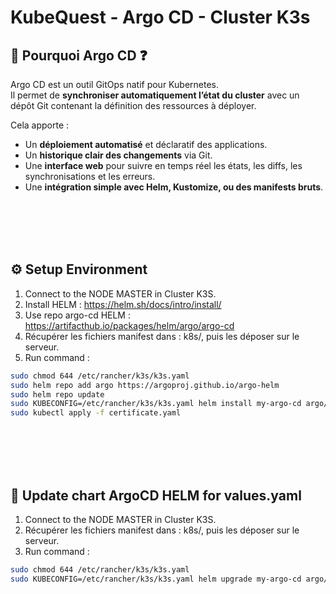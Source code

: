 # KubeQuest - Argo CD - Cluster K3s

## 🚀 Pourquoi Argo CD ❓

Argo CD est un outil GitOps natif pour Kubernetes.  
Il permet de **synchroniser automatiquement l’état du cluster** avec un dépôt Git contenant la définition des ressources à déployer.

Cela apporte :
- Un **déploiement automatisé** et déclaratif des applications.
- Un **historique clair des changements** via Git.
- Une **interface web** pour suivre en temps réel les états, les diffs, les synchronisations et les erreurs.
- Une **intégration simple avec Helm, Kustomize, ou des manifests bruts**.

<br /><br /><br /><br />

  
## ⚙ Setup Environment
1. Connect to the NODE MASTER in Cluster K3S.
2. Install HELM : https://helm.sh/docs/intro/install/
3. Use repo argo-cd HELM : https://artifacthub.io/packages/helm/argo/argo-cd
4. Récupérer les fichiers manifest dans : k8s/, puis les déposer sur le serveur.
5. Run command :
```bash
sudo chmod 644 /etc/rancher/k3s/k3s.yaml
sudo helm repo add argo https://argoproj.github.io/argo-helm
sudo helm repo update
sudo KUBECONFIG=/etc/rancher/k3s/k3s.yaml helm install my-argo-cd argo/argo-cd --version 8.1.1 --namespace argo-cd --create-namespace
sudo kubectl apply -f certificate.yaml
```

<br /><br /><br /><br />


## 🚀 Update chart ArgoCD HELM for values.yaml
1. Connect to the NODE MASTER in Cluster K3S.
2. Récupérer les fichiers manifest dans : k8s/, puis les déposer sur le serveur.
3. Run command :
```bash
sudo chmod 644 /etc/rancher/k3s/k3s.yaml
sudo KUBECONFIG=/etc/rancher/k3s/k3s.yaml helm upgrade my-argo-cd argo/argo-cd --namespace argo-cd --values values.yaml
```
